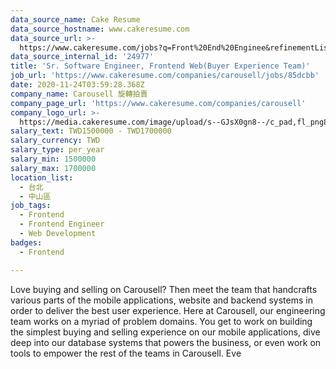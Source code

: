 ```yaml
---
data_source_name: Cake Resume
data_source_hostname: www.cakeresume.com
data_source_url: >-
  https://www.cakeresume.com/jobs?q=Front%20End%20Enginee&refinementList%5Blang_name%5D%5B0%5D=English&refinementList%5Bsalary_type%5D=per_year&range%5Bsalary_range%5D%5Bmin%5D=1000000
data_source_internal_id: '24977'
title: 'Sr. Software Engineer, Frontend Web(Buyer Experience Team)'
job_url: 'https://www.cakeresume.com/companies/carousell/jobs/85dcbb'
date: 2020-11-24T03:59:28.368Z
company_name: Carousell 旋轉拍賣
company_page_url: 'https://www.cakeresume.com/companies/carousell'
company_logo_url: >-
  https://media.cakeresume.com/image/upload/s--GJsX0gn8--/c_pad,fl_png8,h_200,w_200/v1565956862/epaplsqwkax9tjzivjde.png
salary_text: TWD1500000 - TWD1700000
salary_currency: TWD
salary_type: per_year
salary_min: 1500000
salary_max: 1700000
location_list:
  - 台北
  - 中山區
job_tags:
  - Frontend
  - Frontend Engineer
  - Web Development
badges:
  - Frontend

---
```


Love buying and selling on Carousell? Then meet the team that handcrafts various parts of the mobile applications, website and backend systems in order to deliver the best user experience. Here at Carousell, our engineering team works on a myriad of problem domains. You get to work on building the simplest buying and selling experience on our mobile applications, dive deep into our database systems that powers the business, or even work on tools to empower the rest of the teams in Carousell. Eve